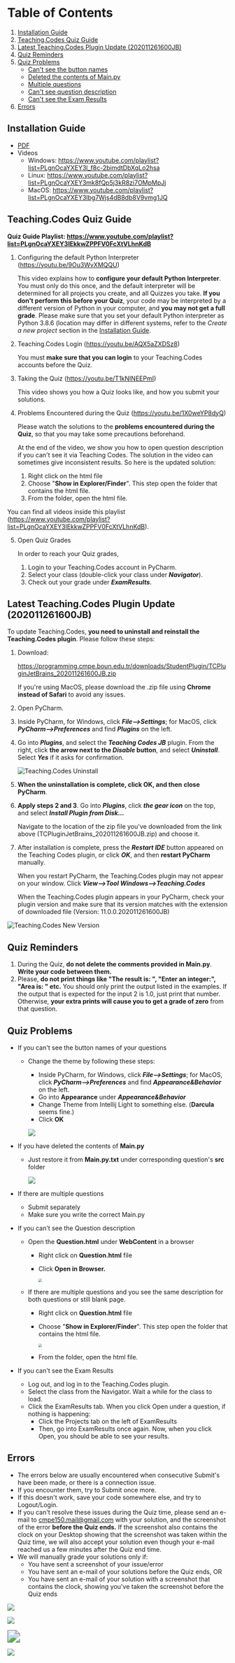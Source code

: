 # Table of Contents
1. [Installation Guide](#installation)
2. [Teaching.Codes Quiz Guide](#tc-quiz)
3. [Latest Teaching.Codes Plugin Update (202011261600JB)](#tc-update)
4. [Quiz Reminders](#quiz-reminder)
5. [Quiz Problems](#quiz-problem)
   * [Can't see the button names](#button)
   * [Deleted the contents of Main.py](#mainpy)
   * [Multiple questions](#multiple-question)
   * [Can't see question description](#description)
   * [Can't see the Exam Results](#examresults)
6. [Errors](#error)


## Installation Guide <a name="installation"></a>

* [PDF](Installation%20Guide.pdf)
* Videos
  * Windows: https://www.youtube.com/playlist?list=PLgnOcaYXEY3l_f8c-2bimdtDbXqLo2hsa
  * Linux: https://www.youtube.com/playlist?list=PLgnOcaYXEY3mk8fQp5j3kR8zi7OMpMpJj
  * MacOS: https://www.youtube.com/playlist?list=PLgnOcaYXEY3lbg7Wjs4dB8db8V9vmg1JQ

## Teaching.Codes Quiz Guide <a name="tc-quiz"></a>

**Quiz Guide Playlist: https://www.youtube.com/playlist?list=PLgnOcaYXEY3lEkkwZPPFV0FcXtVLhnKdB**

1. Configuring the default Python Interpreter (https://youtu.be/9Ou3WvXMQQU)

   This video explains how to **configure your default Python Interpreter**. You must only do this once, and the default interpreter will be determined for all projects you create, and all Quizzes you take. **If you don't perform this before your Quiz**, your code may be interpreted by a different version of Python in your computer, and **you may not get a full grade**. Please make sure that you set your default Python interpreter as Python 3.8.6 (location may differ in different systems, refer to the *Create a new project* section in the [Installation Guide](Installation%20Guide.pdf). 

2. Teaching.Codes Login (https://youtu.be/AQX5aZXDSz8)

   You must **make sure that you can login** to your Teaching.Codes accounts before the Quiz.

3. Taking the Quiz (https://youtu.be/T1kNINEEPmI)

   This video shows you how a Quiz looks like, and how you submit your solutions. 

4. Problems Encountered during the Quiz (https://youtu.be/1X0weYP8dyQ)

   Please watch the solutions to the **problems encountered during the Quiz**, so that you may take some precautions beforehand. 

   At the end of the video, we show you how to open question description if you can't see it via Teaching Codes. The solution in the video can sometimes give inconsistent results. So here is the updated solution:

   1. Right click on the html file
   2. Choose "**Show in Explorer/Finder**". This step open the folder that contains the html file.
   3. From the folder, open the html file.

You can find all videos inside this playlist (https://www.youtube.com/playlist?list=PLgnOcaYXEY3lEkkwZPPFV0FcXtVLhnKdB). 

5. Open Quiz Grades

   In order to reach your Quiz grades, 

   1. Login to your Teaching.Codes account in PyCharm. 
   2. Select your class (double-click your class under ***Navigator***). 
   3. Check out your grade under ***ExamResults***. 

## Latest Teaching.Codes Plugin Update (202011261600JB) <a name="tc-update"></a>

To update Teaching.Codes, **you need to uninstall and reinstall the Teaching.Codes plugin**. Please follow these steps: 

1. Download:

   https://programming.cmpe.boun.edu.tr/downloads/StudentPlugin/TCPluginJetBrains_202011261600JB.zip

   If you're using MacOS, please download the .zip file using **Chrome instead of Safari** to avoid any issues.

2. Open PyCharm. 

3. Inside PyCharm, for Windows, click ***File-->Settings***; for MacOS, click ***PyCharm-->Preferences*** and find ***Plugins*** on the left.

4. Go into ***Plugins***, and select the ***Teaching Codes JB*** plugin. From the right, click **the arrow next to the *Disable* button**, and select ***Uninstall***. Select ***Yes*** if it asks for confirmation. 

   

   ![Teaching.Codes Uninstall](figures/Teaching.Codes%20Uninstall.png)

5. **When the uninstallation is complete, click OK, and then** **close PyCharm**.

6. **Apply steps 2 and 3**. Go into ***Plugins***, click ***the gear icon*** on the top, and select ***Install Plugin from Disk…*** 

   Navigate to the location of the zip file you've downloaded from the link above (TCPluginJetBrains_202011261600JB.zip) and choose it.

7. After installation is complete, press the ***Restart IDE*** button appeared on the Teaching Codes plugin, or click ***OK***, and then **restart PyCharm** manually. 

   When you restart PyCharm, the Teaching.Codes plugin may not appear on your window. Click ***View-->Tool Windows-->Teaching.Codes***

   When the Teaching.Codes plugin appears in your PyCharm, check your plugin version and make sure that its version matches with the extension of downloaded file (Version: 11.0.0.202011261600JB)

  ![Teaching.Codes New Version](figures/Teaching.Codes%20Version%20600JB.png)

## Quiz Reminders <a name="quiz-reminder"></a>

1. During the Quiz, **do not delete the comments provided in Main.py**. **Write your code between them.**
2. Please, **do not print things like "The result is: ", "Enter an integer:", "Area is: " etc.** You should only print the output listed in the examples. If the output that is expected for the input 2 is 1.0, just print that number. Otherwise, **your extra prints will cause you to get a grade of zero** from that question.

## Quiz Problems <a name="quiz-problem"></a>

* If you can't see the button names of your questions <a name="button"></a>

  * Change the theme by following these steps:

    * Inside PyCharm, for Windows, click ***File-->Settings***; for MacOS, click ***PyCharm-->Preferences*** and find ***Appearance&Behavior*** on the left. 
    * Go into **Appearance** under ***Appearance&Behavior*** 
    * Change Theme from Intellij Light to something else. (**Darcula** seems fine.)
    * Click **OK**

    ![](figures/ChangeTheme.png)

* If you have deleted the contents of **Main.py** <a name="mainpy"></a>

  * Just restore it from **Main.py.txt** under corresponding question's **src** folder

    ![](figures/Maintxt.png)

* If there are multiple questions <a name="multiple-question"></a>

  * Submit separately
  * Make sure you write the correct Main.py

* If you can't see the Question description <a name="description"></a>

  * Open the **Question.html** under **WebContent** in a browser

    * Right click on **Question.html** file
    * Click **Open in Browser.** 

      <img src="figures/HTML_Browser.png"  style="zoom:50%;" />

  * If there are multiple questions and you see the same description for both questions or still blank page. 

    * Right click on **Question.html** file

    * Choose "**Show in Explorer/Finder**". This step open the folder that contains the html file.

      <img src="figures/HTML_Explorer.png" style="zoom: 50%;" />

    * From the folder, open the html file.
    
* If you can't see the Exam Results <a name="examresults"></a>

   * Log out, and log in to the Teaching.Codes plugin.
   * Select the class from the Navigator. Wait a while for the class to load. 
   * Click the ExamResults tab. When you click Open under a question, if nothing is happening: 
       * Click the Projects tab on the left of ExamResults
       * Then, go into ExamResults once again. Now, when you click Open, you should be able to see your results. 


## Errors <a name="error"></a>

* The errors below are usually encountered when consecutive Submit's have been made, or there is a connection issue. 
* If you encounter them, try to Submit once more. 
* If this doesn't work, save your code somewhere else, and try to Logout/Login. 
* If you can't resolve these issues during the Quiz time, please send an e-mail to cmpe150.mail@gmail.com with your solution, and the screenshot of the error __before the Quiz ends.__ If the screenshot also contains the clock on your Desktop showing that the screenshot was taken within the Quiz time,  we will also accept your solution even though your e-mail reached us a few minutes after the Quiz end time. 
* We will manually grade your solutions only if: 
    * You have sent a screenshot of your issue/error
    * You have sent an e-mail of your solutions before the Quiz ends, 
    OR
    * You have sent an e-mail of your solution with a screenshot that contains the clock, showing you've taken the screenshot before the Quiz ends

![](figures/connection.PNG)

![](figures/commit_and_push_failed1.png)

<img src="figures/commit_and_push_failed2.png" style="zoom:180%;" />

![](figures/could%20not%20open.PNG)

